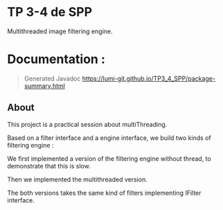 # TP 3-4 de SPP
Multithreaded image filtering engine.

# Documentation :


> Generated Javadoc 
> https://lumi-git.github.io/TP3_4_SPP/package-summary.html


## About

This project is a practical session about multiThreading.

Based on a filter interface and a engine interface, we build two kinds of filtering engine :


We first implemented a version of the filtering engine without thread, to demonstrate that this is slow.

Then we implemented the multithreaded version.

The both versions takes the same kind of filters implementing IFilter interface.

